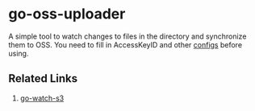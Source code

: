 # go-oss-uploader

A simple tool to watch changes to files in the directory and synchronize them to OSS. You need to fill in AccessKeyID and other [configs](https://github.com/hey-kong/go-oss-uploader/blob/main/common/configs/default.go) before using.

## Related Links

1. [go-watch-s3](https://github.com/willdady/go-watch-s3)
